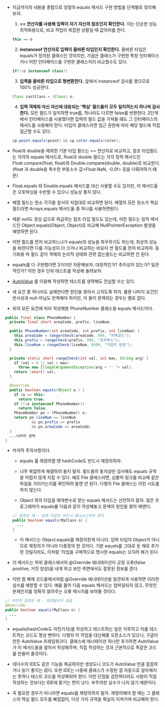 - 지금까지의 내용을 종합으로 양질의 equals 메서드 구현 방법을 단계별로 정리해 보자.

  1. **== 연산자를 사용해 입력이 자기 자신의 참조인지 확인한다.** 이는 단순한 성능 최적화용으로, 비교 작업이 복잡한 상황일 때 값어치를 한다.

  ```java
  this == o
  ```

  2. **instanceof 연산자로 입력이 올바른 타입인지 확인한다.** 올바른 타입은 equals가 정의된 클래스인 것이지만, 가끔은 클래스가 구현한 특정 인터페이스거나 어떤 인터페이스를 구현한 클래스끼리 비교할수도 있다.

  ```java
  if(!(o instanceof class))
  ```

  3. **입력을 올바른 타입으로 형변환한다.** 앞에서 instanceof 검사를 했으므로 100% 성공한다.

  ```java
  Class castClass = (Class) o;
  ```

  4. **입력 객체와 자신 자신에 대응되는 '핵심' 필드들이 모두 일치하는지 하나씩 검사한다.** 모든 필드가 일치하면 true를, 하나라도 다르면 false를 반환한다. 2단계에서 인터페이스를 사용했다면 입력의 필드 값을 가져올 떄도 그 인터페이스의 메서드를 사용해야 한다. 타입이 클래스라면 접근 권한에 따라 해당 필드에 직접 접근할 수도 있다.

  ```java
  cp.point.equals(point) && cp.color.equals(color);
  ```

- float과 double을 제외한 기본 타입 필드는 == 연산자로 비교하고, 참조 타입필드는 각각의 equals 메서드로, float과 double 필드는 각각 정적 메서드인 Float.compare(float, float)와 Double.compare(double, double)로 비교한다. (float 과 double을 특수한 부동소수 값<Float.NaN, -0.0f> 등을 다뤄야하기 떄문)

- Float.equals 와 Double.equals 메서드를 대신 사용할 수도 있지만, 이 메서드들은 오토박싱을 수반할 수 있으니 성능상 좋지 않다.

- 배열 필드는 원소 각각을 앞서의 지침대로 비교하면 된다. 배열의 모든 원소가 핵심필드라면 Arrays.equals 메서드들 중 하나를 사용하면된다.

- 때론 null도 정상 값으로 취급하는 참조 타입 필드도 있는데, 이런 필드는 정적 메서드인 Object.equals(Object, Object)로 비교해 NullPointerException 발생을 예방하면 된다.

- 어떤 필드를 먼저 비교하느냐가 equals의 성능을 좌우하기도 하는데, 최상의 성능을 바란다면 다를 가능성이 더 크거나 비교하는 비요이 싼 필드를 먼저 비교하자. 동기화용 락 필드 같이 객체의 논리적 상태와 관련 없는필드는 비교하면 안 된다.

- equals를 다 구현했다면 3가지만 자문해보자. 대칭적인가? 추이성이 있는가? 일관적인가? 이런 경우 단위 테스트를 작성해 돌려보자.

- [AutoValue](https://www.baeldung.com/introduction-to-autovalue) 를 이용해 작성하면 테스트를 생략해도 안심할 수는 있다.

- 세 요건 중 하나라도 실패한다면 원인을 찾아서 고치도록 하자. 물론 나머지 요건인 반사성과 null-아님도 만족해야 하지만, 이 둘이 문제되는 경우는 별로 없다.

- 위의 모든 요건에 따라 작성해본 PhoneNumber 클래스용 equals 메서드이다.

```java
public final class PhoneNumber {
  private final short areaCode, prefix, lineNum;

  public PhoneNumber(int areaCode, int prefix, int lineNum) {
    this.areaCode = rangerCheck(areaCode, 999, "지역코드");
    this.prefix = rangeCheck(prefix, 999, "프리픽스");
    this.lineNum = rangeCheck(lineNum, 9999, "가입자 번호");
  }

  private static short rangeCheck(int val, int max, String arg) {
    if (val < 0 || val > max)
      throw new IllegalArgumentException(arg + ": "+ val);
    return (short) val;
  }

  @Override
  public boolean equals(Object o ) {
    if (o == this)
      return true;
    if (!(o instanceof PhoneNumber))
      return false;
    PhoneNumber pn = (PhoneNumber) o;
    return pn.lineNum == lineNum
            && pn.prefix == prefix
            && pn.areaCode == areaCode;
  }
  ...나머지 생략
}
```

- 마지막 주의사항이다.

  - equals 를 재정의할 떈 hashCode도 반드시 재정의하자.

  - 너무 복잡하게 해결하려 들지 말자. 필드들의 동치성만 검사해도 equals 규약을 어렵지 않게 지킬 수 있다. 예로 File 클래스라면, 심볼릭 링크를 비교해 같은 파일을 가리키는지를 확인하려 들면 안 된다. 다행히 File 클래스는 이런 시도를 하지 않는다.

  - Object 외의 타입을 매개변수로 받는 equals 메서드는 선언하지 말자. 많은 프로그래머가 equals를 다음과 같이 작성해놓고 문제의 원인을 찾아 헤맨다.

  ```java
  // 잘못된 예 - 입력 타입은 반드시 Object여야 한다
  public boolean equals(MyClass o) {
    ...
  }
  ```

  - 이 메서드는 Object.equals를 재정의한게 아니다. 입력 타입이 Object가 아니므로 재정의가 아니라 다중정의 한 것이다. 기본 equals를 그대로 둔 채로 추가한 것일지라도, 이처럼 '타입을 구체적으로 명시한 equals는 오히려 해가 된다.


- 이 메서드는 하위 클래스에서의 @Override 애너테이션이 긍정 오류(false positive; 거짓 양성)을 내게 하고 보안 측면에서도 잘못된 정보를 준다.



- 이번 절 예제 코드들에서처럼 @Override 애너테이션을 일관되게 사용하면 이러한 실수를 예방할 수 있다. 예를 들어 다음 equals 메서드는 컴파일되지 않고, 무엇인 문제인지를 정확히 알려주는 오류 메시지를 보여줄 것이다.

```java
// 여전히 잘못된 예 - 컴파일되지 않음
@Override
public boolean equals(MyClass o) {
  ...
}
```

- equals(hashCode도 마찬가지)를 작성하고 테스트하는 일은 지루하고 이를 테스트하는 코드도 항상 뻔하다. 다행히 이 작업을 대신해줄 오픈소스가 있으니, 구글이 만든 AutoValue 프레임워크다. 클래스에 애너테이션 하나만 추가하면 AutoValue가 이 메서드들을 알아서 작성해주며, 직접 작성하는 것과 근본적으로 똑같은 코드를 만들어 줄것이다.


- 대다수의 IDE도 같은 기능을 제공하지만 생성도니 코드가 AutoValue 만큼 깔끔하거나 읽기 좋지는 않다. 또한 IDE는 나중에 클래스가 수정된 걸 자동으로 알아채지는 못하니 테스트 코드를 작성해둬야 한다. 이런 단점을 감안하더라도 사람이 직접 작성하는 것보다는 IDE에 맡기는 편이 낫다. 부주의한 실수가 나지 않기 때문이다.


- 꼭 필요한 경우가 아니라면 equals를 재정의하지 말자. 재정의해야 할 때는 그 클래스의 핵심 필드 모두를 빠짐없이, 다섯 가지 규약을 확실히 지켜가며 비교해야 한다.
